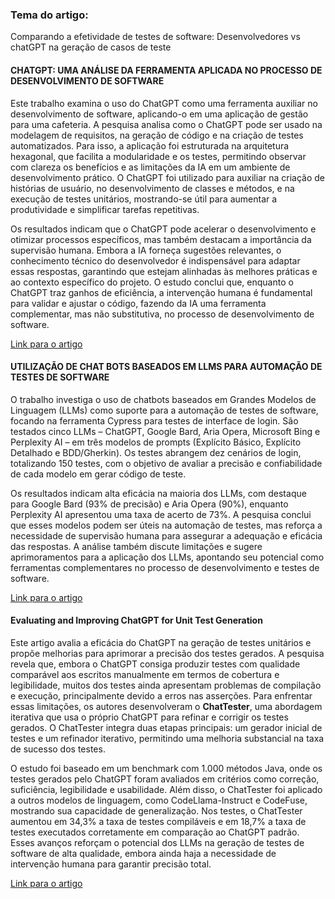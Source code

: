 ### Tema do artigo:
Comparando a efetividade de testes de software: Desenvolvedores vs chatGPT na geração de casos de teste 


#### CHATGPT: UMA ANÁLISE DA FERRAMENTA APLICADA NO PROCESSO DE DESENVOLVIMENTO DE SOFTWARE

Este trabalho examina o uso do ChatGPT como uma ferramenta auxiliar no desenvolvimento de software, aplicando-o em uma aplicação de gestão para uma cafeteria. A pesquisa analisa como o ChatGPT pode ser usado na modelagem de requisitos, na geração de código e na criação de testes automatizados. Para isso, a aplicação foi estruturada na arquitetura hexagonal, que facilita a modularidade e os testes, permitindo observar com clareza os benefícios e as limitações da IA em um ambiente de desenvolvimento prático. O ChatGPT foi utilizado para auxiliar na criação de histórias de usuário, no desenvolvimento de classes e métodos, e na execução de testes unitários, mostrando-se útil para aumentar a produtividade e simplificar tarefas repetitivas.

Os resultados indicam que o ChatGPT pode acelerar o desenvolvimento e otimizar processos específicos, mas também destacam a importância da supervisão humana. Embora a IA forneça sugestões relevantes, o conhecimento técnico do desenvolvedor é indispensável para adaptar essas respostas, garantindo que estejam alinhadas às melhores práticas e ao contexto específico do projeto. O estudo conclui que, enquanto o ChatGPT traz ganhos de eficiência, a intervenção humana é fundamental para validar e ajustar o código, fazendo da IA uma ferramenta complementar, mas não substitutiva, no processo de desenvolvimento de software.

[Link para o artigo](https://repositorio.pucgoias.edu.br/jspui/handle/123456789/7929)

#### UTILIZAÇÃO DE CHAT BOTS BASEADOS EM LLMS PARA AUTOMAÇÃO DE TESTES DE SOFTWARE

O trabalho investiga o uso de chatbots baseados em Grandes Modelos de Linguagem (LLMs) como suporte para a automação de testes de software, focando na ferramenta Cypress para testes de interface de login. São testados cinco LLMs – ChatGPT, Google Bard, Aria Opera, Microsoft Bing e Perplexity AI – em três modelos de prompts (Explícito Básico, Explícito Detalhado e BDD/Gherkin). Os testes abrangem dez cenários de login, totalizando 150 testes, com o objetivo de avaliar a precisão e confiabilidade de cada modelo em gerar código de teste.

Os resultados indicam alta eficácia na maioria dos LLMs, com destaque para Google Bard (93% de precisão) e Aria Opera (90%), enquanto Perplexity AI apresentou uma taxa de acerto de 73%. A pesquisa conclui que esses modelos podem ser úteis na automação de testes, mas reforça a necessidade de supervisão humana para assegurar a adequação e eficácia das respostas. A análise também discute limitações e sugere aprimoramentos para a aplicação dos LLMs, apontando seu potencial como ferramentas complementares no processo de desenvolvimento e testes de software.

[Link para o artigo](https://monografias.ufop.br/handle/35400000/6440)

#### Evaluating and Improving ChatGPT for Unit Test Generation

Este artigo avalia a eficácia do ChatGPT na geração de testes unitários e propõe melhorias para aprimorar a precisão dos testes gerados. A pesquisa revela que, embora o ChatGPT consiga produzir testes com qualidade comparável aos escritos manualmente em termos de cobertura e legibilidade, muitos dos testes ainda apresentam problemas de compilação e execução, principalmente devido a erros nas asserções. Para enfrentar essas limitações, os autores desenvolveram o **ChatTester**, uma abordagem iterativa que usa o próprio ChatGPT para refinar e corrigir os testes gerados. O ChatTester integra duas etapas principais: um gerador inicial de testes e um refinador iterativo, permitindo uma melhoria substancial na taxa de sucesso dos testes.

O estudo foi baseado em um benchmark com 1.000 métodos Java, onde os testes gerados pelo ChatGPT foram avaliados em critérios como correção, suficiência, legibilidade e usabilidade. Além disso, o ChatTester foi aplicado a outros modelos de linguagem, como CodeLlama-Instruct e CodeFuse, mostrando sua capacidade de generalização. Nos testes, o ChatTester aumentou em 34,3% a taxa de testes compiláveis e em 18,7% a taxa de testes executados corretamente em comparação ao ChatGPT padrão. Esses avanços reforçam o potencial dos LLMs na geração de testes de software de alta qualidade, embora ainda haja a necessidade de intervenção humana para garantir precisão total.

[Link para o artigo](https://dl.acm.org/doi/abs/10.1145/3660783)
